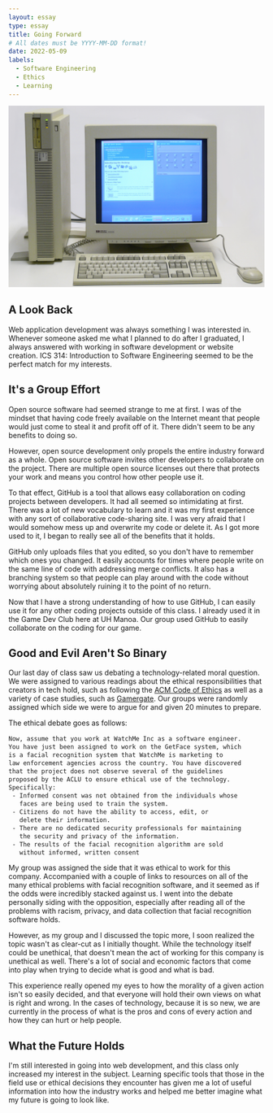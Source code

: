 ```yaml
---
layout: essay
type: essay
title: Going Forward
# All dates must be YYYY-MM-DD format!
date: 2022-05-09
labels:
  - Software Engineering
  - Ethics
  - Learning
---
```


<img class="ui medium right floated rounded image" src="../images/oldpc.jpg">

## A Look Back
Web application development was always something I was interested in. Whenever someone asked me what I planned to do after I graduated, I always answered with working in software development or website creation. ICS 314: Introduction to Software Engineering seemed to be the perfect match for my interests.

## It's a Group Effort
Open source software had seemed strange to me at first. I was of the mindset that having code freely available on the Internet meant that people would just come to steal it and profit off of it. There didn't seem to be any benefits to doing so. 

However, open source development only propels the entire industry forward as a whole. Open source software invites other developers to collaborate on the project. There are multiple open source licenses out there that protects your work and means you control how other people use it. 

To that effect, GitHub is a tool that allows easy collaboration on coding projects between developers. It had all seemed so intimidating at first. There was a lot of new vocabulary to learn and it was my first experience with any sort of collaborative code-sharing site. I was very afraid that I would somehow mess up and overwrite my code or delete it. As I got more used to it, I began to really see all of the benefits that it holds. 
 
GitHub only uploads files that you edited, so you don't have to remember which ones you changed. It easily accounts for times where people write on the same line of code with addressing merge conflicts. It also has a branching system so that people can play around with the code without worrying about absolutely ruining it to the point of no return.

Now that I have a strong understanding of how to use GitHub, I can easily use it for any other coding projects outside of this class. I already used it in the Game Dev Club here at UH Manoa. Our group used GitHub to easily collaborate on the coding for our game.

## Good and Evil Aren't So Binary 
Our last day of class saw us debating a technology-related moral question. We were assigned to various readings about the ethical responsibilities that creators in tech hold, such as following the [ACM Code of Ethics](https://www.acm.org/code-of-ethics) as well as a variety of case studies, such as [Gamergate](https://en.wikipedia.org/wiki/Gamergate_(harassment_campaign)). Our groups were randomly assigned which side we were to argue for and given 20 minutes to prepare.

The ethical debate goes as follows:
```
Now, assume that you work at WatchMe Inc as a software engineer. 
You have just been assigned to work on the GetFace system, which 
is a facial recognition system that WatchMe is marketing to 
law enforcement agencies across the country. You have discovered 
that the project does not observe several of the guidelines 
proposed by the ACLU to ensure ethical use of the technology. 
Specifically: 
 - Informed consent was not obtained from the individuals whose 
   faces are being used to train the system. 
 - Citizens do not have the ability to access, edit, or 
   delete their information.
 - There are no dedicated security professionals for maintaining
   the security and privacy of the information.
 - The results of the facial recognition algorithm are sold 
   without informed, written consent
```
My group was assigned the side that it was ethical to work for this company. Accompanied with a couple of links to resources on all of the many ethical problems with facial recognition software, and it seemed as if the odds were incredibly stacked against us. I went into the debate personally siding with the opposition, especially after reading all of the problems with racism, privacy, and data collection that facial recognition software holds. 

However, as my group and I discussed the topic more, I soon realized the topic wasn't as clear-cut as I initially thought. While the technology itself could be unethical, that doesn't mean the act of working for this company is unethical as well. There's a lot of social and economic factors that come into play when trying to decide what is good and what is bad. 

This experience really opened my eyes to how the morality of a given action isn't so easily decided, and that everyone will hold their own views on what is right and wrong. In the cases of technology, because it is so new, we are currently in the process of what is the pros and cons of every action and how they can hurt or help people. 

## What the Future Holds 
I'm still interested in going into web development, and this class only increased my interest in the subject. Learning specific tools that those in the field use or ethical decisions they encounter has given me a lot of useful information into how the industry works and helped me better imagine what my future is going to look like.  